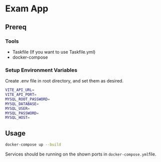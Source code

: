 # Exam App

## Prereq
### Tools
* Taskfile (If you want to use Taskfile.yml)
* docker-compose

### Setup Environment Variables
Create .env file in root directory, and set them as desired.
```bash
VITE_API_URL=
VITE_API_PORT=
MYSQL_ROOT_PASSWORD=
MYSQL_DATABASE=
MYSQL_USER=
MYSQL_PASSWORD=
MYSQL_HOST=
```

## Usage
```bash
docker-compose up --build
```

Services should be running on the shown ports in `docker-compose.yml`file.
